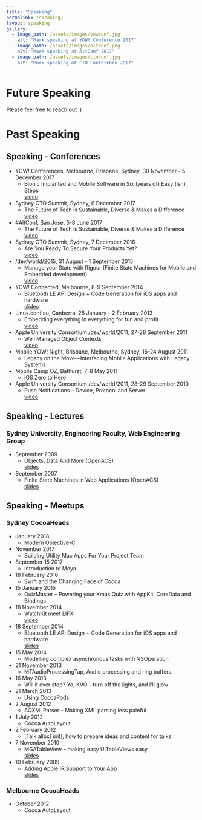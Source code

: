 ```yaml
---
title: "Speaking"
permalink: /speaking/
layout: speaking
gallery:
  - image_path: /assets/images/yowconf.jpg
    alt: "Mark speaking at YOW! Conference 2017"
  - image_path: /assets/images/altconf.png
    alt: "Mark speaking at AltConf 2017"
  - image_path: /assets/images/ctoconf.jpg
    alt: "Mark speaking at CTO Conference 2017"
---
```

# Future Speaking

Please feel free to [reach out](mailto:mark@aufflick.com) :)

# Past Speaking

## Speaking - Conferences
  
* YOW! Conferences, Melbourne, Brisbane, Sydney, 30 November - 5 December 2017
  * Bionic Implanted and Mobile Software in Six (years of) Easy (ish) Steps
    <br/>[video][1]
* Sydney CTO Summit, Sydney, 6 December 2017
  * The Future of Tech is Sustainable, Diverse & Makes a Difference
    <br/>[video][2]
* #AltConf, San Jose, 5-8 June 2017
  * The Future of Tech is Sustainable, Diverse & Makes a Difference
    <br/>[video][3]
* Sydney CTO Summit, Sydney, 7 December 2016
  * Are You Ready To Secure Your Products Yet?
    <br/>[video][4]
* /dev/world/2015, 31 August - 1 September 2015
  * Manage your State with Rigour (Finite State Machines for Mobile and
    Embedded development)
    <br/>[video][5]
* YOW! Connected, Melbourne, 8-9 September 2014
  * Bluetooth LE API Design + Code Generation for iOS apps and hardware
    <br/>[slides](https://www.icloud.com/keynote/0st7fu0cXat7S03RZTEAqdamw)
* Linux.conf.au, Canberra, 28 January - 2 February 2013
  * Embedding everything in everything for fun and profit
    <br/>[video][6]
* Apple University Consortium /dev/world/2011, 27-28 September 2011
  * Well Managed Object Contexts
  <br/>[video][7]
* Mobile YOW! Night, Brisbane, Melbourne, Sydney, 16-24 August 2011
  * Legacy on the Move—Interfacing Mobile Applications with Legacy Systems
* Mobile Camp OZ, Bathurst, 7-8 May 2011
  * iOS Zero to Hero
* Apple University Consortium /dev/world/2011, 28-29 September 2010
  * Push Notifications – Device, Protocol and Server
    <br/>[video][8]

## Speaking - Lectures
  
### Sydney University, Engineering Faculty, Web Engineering Group
* September 2009
  * Objects, Data And More (OpenACS)
    <br/>[slides][9]
* September 2007
  * Finite State Machines in Web Applications (OpenACS)
    <br/>[slides](https://www.slideshare.net/markaufflick/openacs-workflow)
  
## Speaking - Meetups
  
### Sydney CocoaHeads

* January 2018
  * Modern Objective-C
* November 2017
  * Building Utility Mac Apps For Your Project Team
* September 15 2017
  * Introduction to Moya
* 18 February 2016
  * Swift and the Changing Face of Cocoa
* 15 January 2015
  * QuizMaster – Powering your Xmas Quiz with AppKit, CoreData and Bindings
* 18 November 2014
  * WatchKit meet LIFX
    <br/>[video](http://www.sydneycocoaheads.com/2014/11/25/watchkit-meet-lifx/)
* 18 September 2014
  * Bluetooth LE API Design + Code Generation for iOS apps and hardware
    <br/>[slides](https://www.icloud.com/keynote/0st7fu0cXat7S03RZTEAqdamw)
* 15 May 2014
  * Modelling complex asynchronous tasks with NSOperation
* 21 November 2013
  * MTAudioProcessingTap, Audio processing and ring buffers
* 16 May 2013
  * Will it ever stop? Yo, KVO - turn off the lights, and I’ll glow
* 21 March 2013
  * Using CocoaPods
* 2 August 2012
  * AQXMLParser – Making XML parsing less painful
* 1 July 2012
  * Cocoa AutoLayout
* 2 February 2012
  * [Talk alloc] init]; how to prepare ideas and content for talks
* 7 November 2010
  * MGATableView – making easy UITableViews easy
    <br/>[slides][10]
* 10 February 2009
  * Adding Apple IR Support to Your App
    <br/>[slides][11]

### Melbourne CocoaHeads

* October 2012
  * Cocoa AutoLayout

  
[1]: https://youtu.be/XWXh-_2A_HI
[2]: https://youtu.be/6kU-JzphKUY
[3]: https://academy.realm.io/posts/altconf-2017-mark-aufflick-future-of-tech-sustainability-diversity/
[4]: https://youtu.be/6FmSARDmILk
[5]: https://youtu.be/jtSw6cxUm3Q
[6]: https://youtu.be/ajHQGswl9eY
[7]: https://youtu.be/b7gV4D_wO18
[8]: https://youtu.be/Nf7kY1957gs
[9]: https://www.slideshare.net/markaufflick/objects-data-and-more-openacs
[10]: https://www.slideshare.net/markaufflick/mgatableview-5388090
[11]: https://www.slideshare.net/markaufflick/adding-apple-remote-support-to-your-cocoa-app
